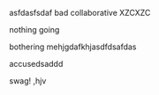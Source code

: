 asfdasfsdaf
bad
collaborative
XZCXZC

nothing going 

bothering mehjgdafkhjasdfdsafdas

accusedsaddd

swag!
,hjv
